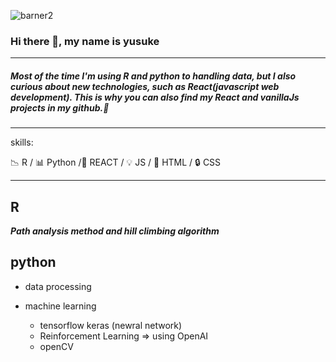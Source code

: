 ![barner2](https://user-images.githubusercontent.com/66249668/114359667-2d81de80-9baf-11eb-86a6-1589f6d65334.jpg)

### Hi there 👋, my name is yusuke

---

##### Most of the time I'm using R and python to handling data, but I also curious about new technologies, such as React(javascript web development). This is why you can also find my React and vanillaJs projects in my github.👋

---

skills:

:chart_with_downwards_trend: R / :bar_chart: Python /:hammer: REACT / :bulb: JS / :key: HTML / :lock: CSS 

---
## R
***Path analysis method and hill climbing algorithm***

## python 
 - data processing


 - machine learning
    - tensorflow keras (newral network)
    - Reinforcement Learning => using OpenAI
    - openCV
    
 

